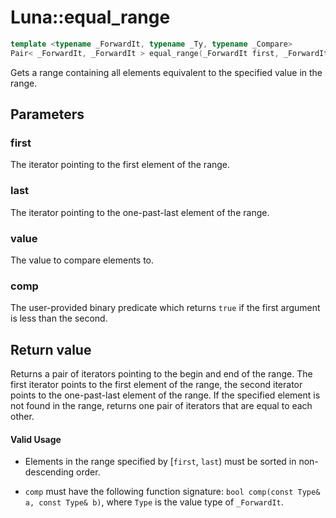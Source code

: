 # Luna::equal_range

```c++
template <typename _ForwardIt, typename _Ty, typename _Compare>
Pair< _ForwardIt, _ForwardIt > equal_range(_ForwardIt first, _ForwardIt last, const _Ty &value, _Compare comp)
```

Gets a range containing all elements equivalent to the specified value in the range. 



## Parameters
### first
The iterator pointing to the first element of the range. 

### last
The iterator pointing to the one-past-last element of the range. 

### value
The value to compare elements to. 

### comp
The user-provided binary predicate which returns `​true` if the first argument is less than the second. 

## Return value
Returns a pair of iterators pointing to the begin and end of the range. The first iterator points to the first element of the range, the second iterator points to the one-past-last element of the range. If the specified element is not found in the range, returns one pair of iterators that are equal to each other. 

#### Valid Usage
* Elements in the range specified by [`first`, `last`) must be sorted in non-descending order.

* `comp` must have the following function signature: `bool comp(const Type& a, const Type& b)`, where `Type` is the value type of `_ForwardIt`. 

